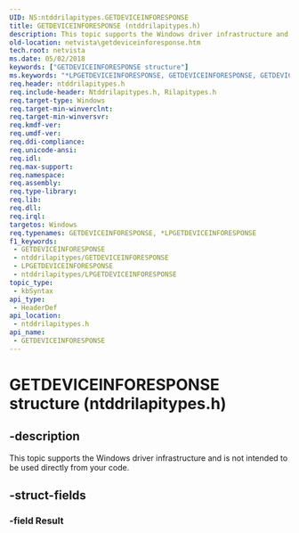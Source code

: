 ```yaml
---
UID: NS:ntddrilapitypes.GETDEVICEINFORESPONSE
title: GETDEVICEINFORESPONSE (ntddrilapitypes.h)
description: This topic supports the Windows driver infrastructure and is not intended to be used directly from your code.
old-location: netvista\getdeviceinforesponse.htm
tech.root: netvista
ms.date: 05/02/2018
keywords: ["GETDEVICEINFORESPONSE structure"]
ms.keywords: "*LPGETDEVICEINFORESPONSE, GETDEVICEINFORESPONSE, GETDEVICEINFORESPONSE structure [Network Drivers Starting with Windows Vista], netvista.getdeviceinforesponse, ntddrilapitypes/GETDEVICEINFORESPONSE"
req.header: ntddrilapitypes.h
req.include-header: Ntddrilapitypes.h, Rilapitypes.h
req.target-type: Windows
req.target-min-winverclnt: 
req.target-min-winversvr: 
req.kmdf-ver: 
req.umdf-ver: 
req.ddi-compliance: 
req.unicode-ansi: 
req.idl: 
req.max-support: 
req.namespace: 
req.assembly: 
req.type-library: 
req.lib: 
req.dll: 
req.irql: 
targetos: Windows
req.typenames: GETDEVICEINFORESPONSE, *LPGETDEVICEINFORESPONSE
f1_keywords:
 - GETDEVICEINFORESPONSE
 - ntddrilapitypes/GETDEVICEINFORESPONSE
 - LPGETDEVICEINFORESPONSE
 - ntddrilapitypes/LPGETDEVICEINFORESPONSE
topic_type:
 - kbSyntax
api_type:
 - HeaderDef
api_location:
 - ntddrilapitypes.h
api_name:
 - GETDEVICEINFORESPONSE
---
```


# GETDEVICEINFORESPONSE structure (ntddrilapitypes.h)


## -description

This topic supports the Windows driver infrastructure and is not intended to be used directly from your code.

## -struct-fields

### -field Result

